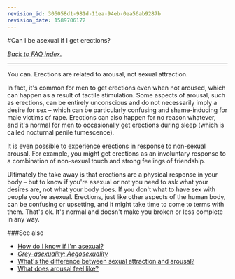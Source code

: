 ```yaml
---
revision_id: 305058d1-981d-11ea-94eb-0ea56ab9287b
revision_date: 1589706172
---
```


#Can I be asexual if I get erections?

[*Back to FAQ index.*](https://www.reddit.com/r/asexuality/wiki/faq)

---

You can. Erections are related to arousal, not sexual attraction.

In fact, it's common for men to get erections even when not aroused, which can happen as a result of tactile stimulation. Some aspects of arousal, such as erections, can be entirely unconscious and do not necessarily imply a desire for sex – which can be particularly confusing and shame-inducing for male victims of rape. Erections can also happen for no reason whatever, and it's normal for men to occasionally get erections during sleep (which is called nocturnal penile tumescence).

It is even possible to experience erections in response to non-sexual arousal. For example, you might get erections as an involuntary response to a combination of non-sexual touch and strong feelings of friendship.

Ultimately the take away is that erections are a physical response in your body – but to know if you're asexual or not you need to ask what your desires are, not what your body does. If you don't what to have sex with people you're asexual. Erections, just like other aspects of the human body, can be confusing or upsetting, and it might take time to come to terms with them. That's ok. It's normal and doesn't make you broken or less complete in any way.

###See also

* [How do I know if I'm asexual?](https://www.reddit.com/r/asexuality/wiki/faq/how_do_i_know)
* [*Grey-asexuality: Aegosexuality*](https://www.reddit.com/r/asexuality/wiki/grey-asexuality#wiki_aegosexuality)
* [What's the difference between sexual attraction and arousal?](https://www.reddit.com/r/asexuality/wiki/faq/whats_the_difference_between_sexual_attraction_and_arousal)
* [What does arousal feel like?](https://www.reddit.com/r/asexuality/wiki/faq/what_does_arousal_feel_like)